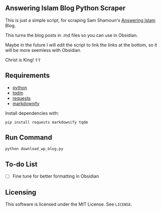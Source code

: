 ## Answering Islam Blog Python Scraper

This is just a simple script, for scraping Sam Shamoun's [Answering Islam](https://answeringislamblog.wordpress.com/) Blog.

This turns the blog posts in .md files so you can use in Obsidian. 

Maybe in the future I will edit the script to link the links at the bottom, so it will be more seemless with Obsidian. 

Christ is King! ☦️☦️

## Requirements

- [python](https://www.python.org/downloads/)
- [tqdm](https://pypi.org/project/tqdm/)
- [requests](https://pypi.org/project/requests/)
- [markdownify](https://pypi.org/project/markdownify/)

Install dependencies with:
```
pip install requests markdownify tqdm
```

## Run Command 

```
python download_wp_blog.py
```
## To-do List

- [ ] Fine tune for better formatting in Obsidian

## Licensing

This software is licensed under the MIT License. See `LICENSE`.
